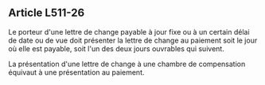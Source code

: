 Article L511-26
----
Le porteur d'une lettre de change payable à jour fixe ou à un certain délai de
date ou de vue doit présenter la lettre de change au paiement soit le jour où
elle est payable, soit l'un des deux jours ouvrables qui suivent.

La présentation d'une lettre de change à une chambre de compensation équivaut à
une présentation au paiement.
